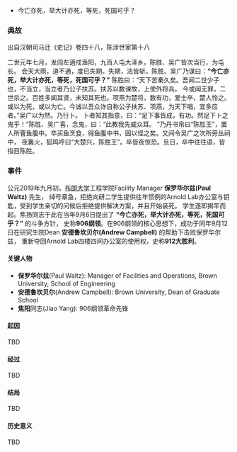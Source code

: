 * 今亡亦死，举大计亦死，等死，死国可乎？
### 典故

出自汉朝司马迁《史记》卷四十八，陈涉世家第十八

二世元年七月，发闾左適戍渔阳，九百人屯大泽乡。陈胜、吴广皆次当行，为屯长。
会天大雨，道不通，度已失期。失期，法皆斩。陈胜、吴广乃谋曰：**“今亡亦死，举大计亦死，等死，死国可乎？”**
陈胜曰：“天下苦秦久矣。吾闻二世少子也，不当立，当立者乃公子扶苏。扶苏以数谏故，上使外将兵。
今或闻无罪，二世杀之。百姓多闻其贤，未知其死也。项燕为楚将，数有功，爱士卒，楚人怜之。
或以为死，或以为亡。今诚以吾众诈自称公子扶苏、项燕，为天下唱，宜多应者。”吴广以为然。乃行卜。
卜者知其指意，曰：“足下事皆成，有功。然足下卜之鬼乎！”陈胜、吴广喜，念鬼，曰：“此教我先威众耳。
”乃丹书帛曰“陈胜王”，置人所罾鱼腹中。卒买鱼烹食，得鱼腹中书，固以怪之矣。又间令吴广之次所旁丛祠中，
夜篝火，狐鸣呼曰“大楚兴，陈胜王”。卒皆夜惊恐。旦日，卒中往往语，皆指目陈胜。

### 事件
公元2019年九月初，[布朗大学](https://www.brown.edu)工程学院Facility Manager **保罗华尔兹(Paul Waltz)** 先生，
绰号章鱼，拒绝向研二学生提供往年惯例的Arnold Lab办公室与钥匙，受到学生亲切的问候后拒绝提供解决方案，并且开始装死。
学生遂即揭竿而起。焦扬同志于此在当年9月6日提出了 **“今亡亦死，举大计亦死，等死，死国可乎？”** 的斗争方针，
史称**906纲领**。在906纲领的核心思想下，成功于同年9月12日在研究生院Dean **安德鲁坎贝尔(Andrew Campbell)** 的帮助下击败保罗华尔兹，
重新夺回Arnold Lab四楼四间办公室的使用权，史称**912大胜利**。

#### 关键人物
* **保罗华尔兹**(Paul Waltz): Manager of Facilities and Operations, Brown University, School of Engineering
* **安德鲁坎贝尔**(Andrew Campbell): Brown University, Dean of Graduate School
* **焦阳**同志(Jiao Yang): 906纲领革命先锋

#### 起因
TBD

#### 经过
TBD

#### 结局
TBD

#### 历史意义
TBD
